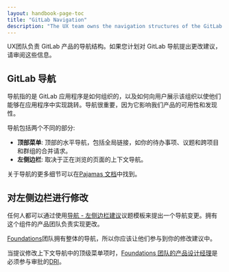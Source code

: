 ```yaml
---
layout: handbook-page-toc
title: "GitLab Navigation"
description: "The UX team owns the navigation structures of the GitLab product. Please review this information if you plan to propose changes to GitLab navigation."
---
```


UX团队负责 GitLab 产品的导航结构。如果您计划对 GitLab 导航提出更改建议，请审阅这些信息。

## GitLab 导航

导航指的是 GitLab 应用程序是如何组织的，以及如何向用户展示该组织以使他们能够在应用程序中实现跳转。导航很重要，因为它影响我们产品的可用性和发现性。

导航包括两个不同的部分:

* **顶部菜单**: 顶部的水平导航，包括全局链接，如你的待办事项、议题和跨项目和群组的合并请求。
* **左侧边栏**: 取决于正在浏览的页面的上下文导航。

关于导航的更多细节可以在[Pajamas 文档](https://design.gitlab.com/regions/navigation)中找到。

## 对左侧边栏进行修改

任何人都可以通过使用[导航 - 左侧边栏建议](https://gitlab.com/gitlab-org/gitlab/-/issues\new?issuable_template=Navigation%20-%20Left%20Sidebar%20Proposals)议题模板来提出一个导航变更。拥有这个组件的产品团队负责实现更改。

[Foundations](https://about.gitlab.com/handbook/product/categories/#foundations-group)团队拥有整体的导航，所以你应该让他们参与到你的修改建议中。

当提议修改上下文导航中的顶级菜单项时，[Foundations 团队的产品设计经理](https://about.gitlab.com/handbook/product/categories/#foundations-group)是必须参与审批的[DRI](https://about.gitlab.com/handbook/people-group/directly-responsible-individuals/#what-is-a-directly-responsible-individual)。

[ux-guide]: https://docs.gitlab.com/ee/development/ux_guide/
[ux-label]: https://gitlab.com/groups/gitlab-org/issues?scope=all&state=opened&utf8=%E2%9C%93&label_name%5B%5D=UX
[ux-ready-label]: https://gitlab.com/groups/gitlab-org/issues?scope=all&state=opened&utf8=%E2%9C%93&label_name%5B%5D=UX+ready
[gitlab-design-project-readme]: https://gitlab.com/gitlab-org/gitlab-design/blob/master/README.md
[twitter-sheet]: https://docs.google.com/spreadsheets/d/1GDAUNujD1-eRYxAj4FIYbCyy8ltCwwIWqVTd9-gf4wA/edit
[everyone-designer]: https://library.gv.com/everyone-is-a-designer-get-over-it-501cc9a2f434
[pajamas]: https://design.gitlab.com

